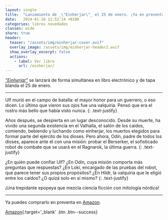```yaml
---
layout: single
title:  "Lanzamiento de _\"Einherjar\"_ el 25 de enero. ¡Ya en preventa!"
date:   2024-01-10 12:52:14 +0100
categories: libros novedades
classes: wide
share: true
header:
  teaser: "/assets/img/einherjar-cover.avif"
  overlay_image: /assets/img/einherjar-header2.avif
  show_overlay_excerpt: false
  actions: 
    - label: Ver libro
      url: /einherjar/
---
```


[_"Einherjar"_](/einherjar/) se lanzará de forma simultánea en libro electrónico y de tapa blanda el 25 de enero. 

----

Ulf murió en el campo de batalla: el mayor honor para un guerrero, o eso dicen. Lo último que vieron sus ojos fue una valquiria. Pensó que era el rostro más bello que había visto nunca.
{: .text-justify}

Años después, se despierta en un lugar desconocido. Desde su muerte, ha vivido una segunda existencia en el Valhalla, el salón de los caídos, comiendo, bebiendo y luchando como einherjar, los muertos elegidos para formar parte del ejército de los dioses. Pero ahora, Odín, padre de todos los dioses, aparece ante él con una misión: probar el Berserker, el sofisticado robot de combate que se usará en el Ragnarok, la última guerra.
{: .text-justify}

¿En quién puede confiar Ulf? ¿En Odín, cuya misión comporta más preguntas que respuestas? ¿En Loki, encargado de las pruebas del robot, que parece tener sus propios propósitos? ¿En Hildr, la valquiria que le eligió entre los caídos? ¿O quizá solo en sí mismo?
{: .text-justify}

¡Una trepidante epopeya que mezcla ciencia ficción con mitología nórdica!

----

Ya puedes comprarlo en preventa en [Amazon](https://www.amazon.es/Einherjar-Daniel-L%25C3%25A1zaro-Iglesias-ebook/dp/B0CRQHGZG1?&_encoding=UTF8&tag=dlazaroi-21&linkCode=ur2&linkId=1bb2fc3b3f5aa244a81c3aafbc3c7bd8&camp=3638&creative=24630).

[Amazon](https://www.amazon.es/Einherjar-Daniel-L%25C3%25A1zaro-Iglesias-ebook/dp/B0CRQHGZG1?&_encoding=UTF8&tag=dlazaroi-21&linkCode=ur2&linkId=1bb2fc3b3f5aa244a81c3aafbc3c7bd8&camp=3638&creative=24630){:target='_blank' .btn .btn--success}


